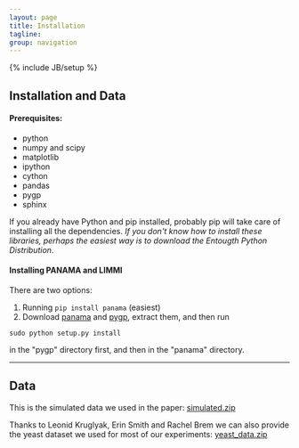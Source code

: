 ```yaml
---
layout: page
title: Installation
tagline: 
group: navigation
---
```

{% include JB/setup %}

## Installation and Data

#### Prerequisites:

* python
* numpy and scipy
* matplotlib
* ipython
* cython
* pandas
* pygp
* sphinx

If you already have Python and pip installed, probably pip will take care of installing all the dependencies. *If you don't know how to install these libraries, perhaps the easiest way is to download the Entougth Python Distribution*. 

#### Installing PANAMA and LIMMI

There are two options:

1. Running `pip install panama` (easiest)
2. Download [panama](http://pypi.python.org/pypi/panama) and [pygp](http://pypi.python.org/pypi/pygp), extract them, and then run  

`sudo python setup.py install` 

in the "pygp" directory first, and then in the "panama" directory.

* * *

## Data

This is the simulated data we used in the paper: [simulated.zip](http://ml.sheffield.ac.uk/qtl/panama/data/simulated.zip)



Thanks to Leonid Kruglyak, Erin Smith and Rachel Brem we can also provide the yeast dataset we used for most of our experiments: [yeast_data.zip](http://ml.sheffield.ac.uk/qtl/panama/data/yeast.zip)

